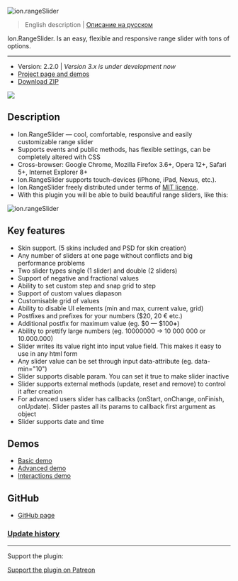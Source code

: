 ![ion.rangeSlider](_tmp/logo-ion-range-slider.png)

> English description | <a href="readme.ru.md">Описание на русском</a>

Ion.RangeSlider. Is an easy, flexible and responsive range slider with tons of
options.

---

- Version: 2.2.0 | _Version 3.x is under development now_
- <a href="http://ionden.com/a/plugins/ion.rangeSlider/en.html">Project page and
  demos</a>
- <a href="http://ionden.com/a/plugins/ion.rangeSlider/ion.rangeSlider-2.2.0.zip">Download
  ZIP</a>

[![](https://pledgie.com/campaigns/25694.png?skin_name=chrome)](https://pledgie.com/campaigns/25694)

## Description

- Ion.RangeSlider — cool, comfortable, responsive and easily customizable range
  slider
- Supports events and public methods, has flexible settings, can be completely
  altered with CSS
- Cross-browser: Google Chrome, Mozilla Firefox 3.6+, Opera 12+, Safari 5+,
  Internet Explorer 8+
- Ion.RangeSlider supports touch-devices (iPhone, iPad, Nexus, etc.).
- Ion.RangeSlider freely distributed under terms of
  <a href="http://ionden.com/a/plugins/licence.html" target="_blank">MIT
  licence</a>.
- With this plugin you will be able to build beautiful range sliders, like this:

![ion.rangeSlider](http://ionden.com/a/plugins/ion.rangeSlider/static/img/ion-range-slider.png)

## Key features

- Skin support. (5 skins included and PSD for skin creation)
- Any number of sliders at one page without conflicts and big performance
  problems
- Two slider types single (1 slider) and double (2 sliders)
- Support of negative and fractional values
- Ability to set custom step and snap grid to step
- Support of custom values diapason
- Customisable grid of values
- Ability to disable UI elements (min and max, current value, grid)
- Postfixes and prefixes for your numbers ($20, 20 &euro; etc.)
- Additional postfix for maximum value (eg. $0 — $100<b>+</b>)
- Ability to prettify large numbers (eg. 10000000 -> 10 000 000 or 10.000.000)
- Slider writes its value right into input value field. This makes it easy to
  use in any html form
- Any slider value can be set through input data-attribute (eg. data-min="10")
- Slider supports disable param. You can set it true to make slider inactive
- Slider supports external methods (update, reset and remove) to control it
  after creation
- For advanced users slider has callbacks (onStart, onChange, onFinish,
  onUpdate). Slider pastes all its params to callback first argument as object
- Slider supports date and time

## Demos

- <a href="http://ionden.com/a/plugins/ion.rangeSlider/demo.html" class="switch__item">Basic
  demo</a>
- <a href="http://ionden.com/a/plugins/ion.rangeSlider/demo_advanced.html" class="switch__item">Advanced
  demo</a>
- <a href="http://ionden.com/a/plugins/ion.rangeSlider/demo_interactions.html" class="switch__item">Interactions
  demo</a>

## GitHub

- <a href="https://github.com/IonDen/ion.rangeSlider">GitHub page</a>

### <a href="history.md">Update history</a>

---

Support the plugin:

[Support the plugin on Patreon](https://www.patreon.com/IonDen)
